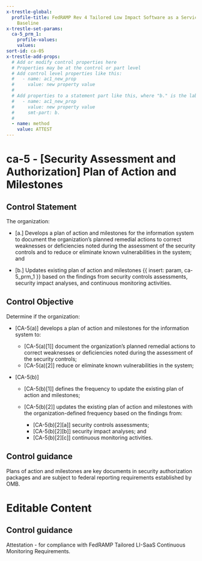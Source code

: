 ```yaml
---
x-trestle-global:
  profile-title: FedRAMP Rev 4 Tailored Low Impact Software as a Service (LI-SaaS)
    Baseline
x-trestle-set-params:
  ca-5_prm_1:
    profile-values:
    values:
sort-id: ca-05
x-trestle-add-props:
  # Add or modify control properties here
  # Properties may be at the control or part level
  # Add control level properties like this:
  #   - name: ac1_new_prop
  #     value: new property value
  #
  # Add properties to a statement part like this, where "b." is the label of the target statement part
  #   - name: ac1_new_prop
  #     value: new property value
  #     smt-part: b.
  #
  - name: method
    value: ATTEST
---
```


# ca-5 - \[Security Assessment and Authorization\] Plan of Action and Milestones

## Control Statement

The organization:

- \[a.\] Develops a plan of action and milestones for the information system to document the organization’s planned remedial actions to correct weaknesses or deficiencies noted during the assessment of the security controls and to reduce or eliminate known vulnerabilities in the system; and

- \[b.\] Updates existing plan of action and milestones {{ insert: param, ca-5_prm_1 }} based on the findings from security controls assessments, security impact analyses, and continuous monitoring activities.

## Control Objective

Determine if the organization:

- \[CA-5(a)\] develops a plan of action and milestones for the information system to:

  - \[CA-5(a)[1]\] document the organization’s planned remedial actions to correct weaknesses or deficiencies noted during the assessment of the security controls;
  - \[CA-5(a)[2]\] reduce or eliminate known vulnerabilities in the system;

- \[CA-5(b)\]

  - \[CA-5(b)[1]\] defines the frequency to update the existing plan of action and milestones;
  - \[CA-5(b)[2]\] updates the existing plan of action and milestones with the organization-defined frequency based on the findings from:

    - \[CA-5(b)[2][a]\] security controls assessments;
    - \[CA-5(b)[2][b]\] security impact analyses; and
    - \[CA-5(b)[2][c]\] continuous monitoring activities.

## Control guidance

Plans of action and milestones are key documents in security authorization packages and are subject to federal reporting requirements established by OMB.

# Editable Content

<!-- Make additions and edits below -->
<!-- The above represents the contents of the control as received by the profile, prior to additions. -->
<!-- If the profile makes additions to the control, they will appear below. -->
<!-- The above markdown may not be edited but you may edit the content below, and/or introduce new additions to be made by the profile. -->
<!-- If there is a yaml header at the top, parameter values may be edited. Use --set-parameters to incorporate the changes during assembly. -->
<!-- The content here will then replace what is in the profile for this control, after running profile-assemble. -->
<!-- The added parts in the profile for this control are below.  You may edit them and/or add new ones. -->
<!-- Each addition must have a heading either of the form ## Control my_addition_name -->
<!-- or ## Part a. (where the a. refers to one of the control statement labels.) -->
<!-- "## Control" parts are new parts added after the statement part. -->
<!-- "## Part" parts are new parts added into the top-level statement part with that label. -->
<!-- Subparts may be added with nested hash levels of the form ### My Subpart Name -->
<!-- underneath the parent ## Control or ## Part being added -->
<!-- See https://ibm.github.io/compliance-trestle/tutorials/ssp_profile_catalog_authoring/ssp_profile_catalog_authoring for guidance. -->

## Control guidance

Attestation - for compliance with FedRAMP Tailored LI-SaaS Continuous Monitoring Requirements.
